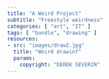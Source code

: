 ```yaml
---
title: "A Weird Project"
subtitle: "Freestyle weirdness"
categories: [ "art", "IT" ]
tags: [ "bundle", "drawing" ]
resources:
- src: "images/draw2.jpg"
  title: "Weird drawinf"
  params:
    copyright: "DEREK SEVERIN"
---
```

